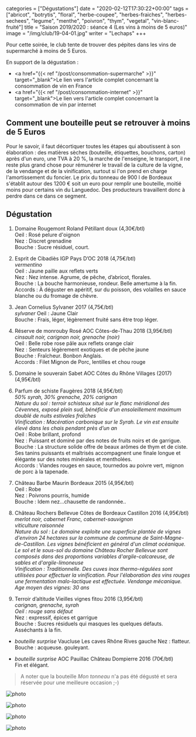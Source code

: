 categories = ["Dégustations"]
date = "2020-02-12T17:30:22+00:00"
tags = ["abricot", "botrytis", "floral", "herbe-coupee", "herbes-fraiches", "herbes-sechees", "legume", "menthe", "poivron", "thym", "vegetal", "vin-blanc-fruité"] 
title = "Saison 2019/2020 : séance 4 (Les vins à moins de 5 euros)"
image = "/img/club/19-04-01.jpg"
writer = "Lechaps"
+++

Pour cette soirée, le club tente de trouver des pépites dans les vins de supermarché à moins de 5 Euros.

En support de la dégustation :  
* <a href="{{< ref "/post/consommation-supermarche" >}}" target="_blank">Le lien vers l'article complet concernant la consommation de vin en France</a>
* <a href="{{< ref "/post/consommation-internet" >}}" target="_blank">Le lien vers l'article complet concernant la consommation de vin par internet</a>

## Comment une bouteille peut se retrouver à moins de 5 Euros

Pour le savoir, il faut décortiquer toutes les étapes qui aboutissent à son élaboration : des matières sèches (bouteille, étiquettes, bouchons, carton) après d'un euro, une TVA à 20 %, la marche de l'enseigne, le transport, il ne reste plus grand chose pour rémunérer le travail de la culture de la vigne, de la vendange et de la vinification, surtout si l'on prend en charge l'amortissement du foncier. Le prix du tonneau de 900 l de Bordeaux s'établit autour des 1200 € soit un euro pour remplir une bouteille, moitié moins pour certains vin du Languedoc. Des producteurs travaillent donc à perdre dans ce dans ce segment.

## Dégustation

1. Domaine Rougemont Roland Pétillant doux  (4,30€/btl)  
Oeil : Rosé pelure d'oignon  
Nez : Discret grenadine  
Bouche : Sucre résiduel, court.  

2. Esprit de Cibadiès IGP Pays D’OC 2018 (4,75€/btl)  
_vermentino_  
Oeil : Jaune paille aux reflets verts  
Nez : Nez intense. Agrume, de pêche, d’abricot, florales.  
Bouche : La bouche harmonieuse, rondeur. Belle amertume à la fin.  
Accords : À déguster en apéritif, sur du poisson, des volailles en sauce blanche ou du fromage de chèvre.  

3. Jean Cornelius Sylvaner 2017 (4,75€/btl)  <i class="fa fa-plus-circle"></i>  
_sylvaner_
Oeil : Jaune Clair  
Bouche : Frais, léger, légèrement fruité sans être trop léger.  

4. Réserve de monrouby Rosé AOC Côtes-de-Thau 2018 (3,95€/btl)  
_cinsault noir, carignan noir, grenache (noir)_  
Oeil : Belle robe rose pâle aux reflets orange clair  
Nez : Senteurs légèrement exotiques et de pêche jaune  
Bouche : Fraîcheur. Bonbon Anglais.  
Accords : Filet Mignon de Porc, lentilles et chou rouge  

5. Domaine le souverain Sabet AOC Côtes du Rhône Villages (2017) (4,95€/btl)  

6. Parfum de schiste Faugères 2018 (4,95€/btl)  
_50% syrah, 30% grenache, 20% carignan_  
_Nature du sol : terroir schisteux situé sur le flanc méridional des Cévennes, exposé plein sud, bénéficie d’un ensoleillement maximum doublé de nuits estivales fraîches_  
_Vinification : Macération carbonique sur le Syrah. Le vin est ensuite élevé dans les chais pendant près d’un an_  
Oeil : Robe brillant, profond  
Nez : Puissant et dominé par des notes de fruits noirs et de garrigue.  
Bouche : La structure solide offre de beaux arômes de thym et de ciste. Ses tanins puissants et maîtrisés accompagnent une finale longue et élégante sur des notes minérales et mentholées.  
Accords : Viandes rouges en sauce, tournedos au poivre vert, mignon de porc à la tapenade.  

7. Château Barbe Maurin Bordeaux 2015 (4,95€/btl)  
Oeil : Robe  
Nez : Poivrons pourris, humide  
Bouche : Idem nez...chausette de randonnée..

8. Château Rochers Bellevue Côtes de Bordeaux Castillon 2016 (4,95€/btl)  
_merlot noir, cabernet Franc, cabernet-sauvignon_  
_viticulture raisonnée_  
_Nature du sol : Le domaine exploite une superficie plantée de vignes d'environ 24 hectares sur la commune de commune de Saint-Magne-de-Castillon. Les vignes bénéficient en général d'un climat océanique. Le sol et le sous-sol du domaine Château Rocher Bellevue sont composés dans des proportions variables d'argile-calcareuse, de sables et d'argile-limoneuse_  
_Vinification : Traditionnelle. Des cuves inox thermo-régulées sont utilisées pour effectuer la vinification. Pour l'élaboration des vins rouges une fermentation malo-lactique est effectuée. Vendange mécanique. Age moyen des vignes: 30 ans_  

9. Terroir d’altitude Vieilles vignes fitou 2016 (3,95€/btl)  
_carignan, grenache, syrah_  
_Oeil : rouge sans défaut_  
Nez : expressif, épices et garrigue  
Bouche : Sucres résiduels qui masques les quelques défauts. Asséchants à la fin.

* _bouteille surprise_ Vaucluse Les caves Rhône Rives gauche
Nez : flatteur.  
Bouche : acqueuse. gouleyant.

* _bouteille surprise_ AOC Pauillac Château Dompierre 2016 (70€/btl)  
Fin et élégant.

> A noter que la bouteille _Mon tonneau_ n'a pas été dégusté et sera réservée pour une meilleure occasion ;-)

![photo][4]

![photo][3]

![photo][2]

![photo][1]

[1]: /img/club/19-04-01.jpg
[2]: /img/club/19-04-02.jpg
[3]: /img/club/19-04-03.jpg
[4]: /img/club/19-04-04.jpg

